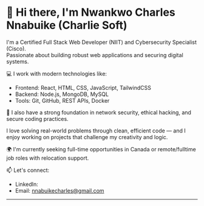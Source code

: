 # 👋 Hi there, I'm Nwankwo Charles Nnabuike (Charlie Soft)

I'm a Certified Full Stack Web Developer (NIIT) and Cybersecurity Specialist (Cisco).  
Passionate about building robust web applications and securing digital systems.

💻 I work with modern technologies like:
- Frontend: React, HTML, CSS, JavaScript, TailwindCSS
- Backend: Node.js, MongoDB, MySQL
- Tools: Git, GitHub, REST APIs, Docker

🔐 I also have a strong foundation in network security, ethical hacking, and secure coding practices.

I love solving real-world problems through clean, efficient code — and I enjoy working on projects that challenge my creativity and logic.

🌍 I'm currently seeking full-time opportunities in Canada or remote/fulltime job roles with relocation support.

📫 Let's connect:
- LinkedIn: 
- Email: nnabuikecharles@gmail.com


---
